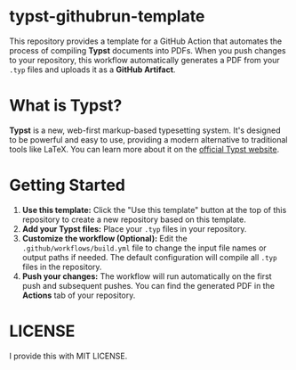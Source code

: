 # typst-githubrun-template

This repository provides a template for a GitHub Action that automates the process of compiling **Typst** documents into PDFs. When you push changes to your repository, this workflow automatically generates a PDF from your `.typ` files and uploads it as a **GitHub Artifact**.

# What is Typst?

**Typst** is a new, web-first markup-based typesetting system. It's designed to be powerful and easy to use, providing a modern alternative to traditional tools like LaTeX. You can learn more about it on the [official Typst website](https://typst.app/).

# Getting Started

1.  **Use this template:** Click the "Use this template" button at the top of this repository to create a new repository based on this template.
2.  **Add your Typst files:** Place your `.typ` files in your repository.
3.  **Customize the workflow (Optional):** Edit the `.github/workflows/build.yml` file to change the input file names or output paths if needed. The default configuration will compile all `.typ` files in the repository.
4.  **Push your changes:** The workflow will run automatically on the first push and subsequent pushes. You can find the generated PDF in the **Actions** tab of your repository.

# LICENSE 
I provide this with MIT LICENSE.
